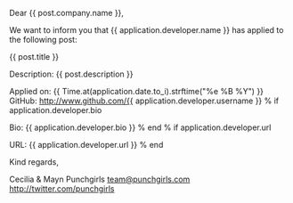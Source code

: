Dear {{ post.company.name }},

We want to inform you that {{ application.developer.name }} has applied to the following post:


{{ post.title }}

Description:
{{ post.description }}


Applied on: {{ Time.at(application.date.to_i).strftime("%e %B %Y") }}
GitHub: http://www.github.com/{{ application.developer.username }}
% if application.developer.bio

Bio:
{{ application.developer.bio }}
% end
% if application.developer.url

URL: {{ application.developer.url }}
% end


Kind regards,

Cecilia & Mayn
Punchgirls
team@punchgirls.com
http://twitter.com/punchgirls
